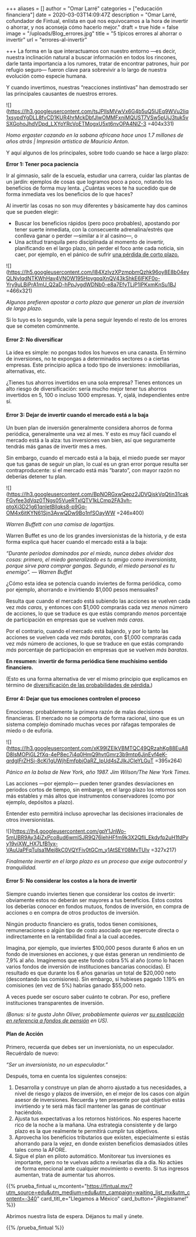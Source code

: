 +++
aliases = []
author = "Omar Larré"
categories = ["educación financiera"]
date = 2020-03-03T14:09:47Z
description = "Omar Larré, cofundador de Fintual, enlista en qué nos equivocamos a la hora de invertir o ahorrar, y nos aconseja cómo hacerlo mejor."
draft = true
hide = false
image = "/uploads/Blog_errores.jpg"
title = "5 típicos errores al ahorrar o invertir"
url = "errores-al-invertir"

+++
La forma en la que interactuamos con nuestro entorno —es decir, nuestra inclinación natural a buscar información en todos los rincones, darle tanta importancia a los rumores, tratar de encontrar patrones, huir por refugio seguro— fueron clave para sobrevivir a lo largo de nuestra evolución como especie humana.

Y cuando invertimos, nuestras “reacciones instintivas” han demostrado ser las principales causantes de nuestros errores.

![](https://lh3.googleusercontent.com/tsJPIlsMVwVx6G4b5uQ5IJEq9WVu2Iiq1xsypdYgDLL8fvCD1KUR4hrMckDbfJlwOMMFxniMQUST7VSw5pUjJ3tuk5vSXGohoJhdVDpd_LXYoYRcVoETMogxU5xt6nvOPA4NlZ-3 =404x331)

_Homo ergaster cazando en la sabana africana hace unos 1.7 millones de años atrás | Impresión artística de Mauricio Anton._

Y aquí algunos de los principales, sobre todo cuando se hace a largo plazo:

**Error 1: Tener poca paciencia**

Ir al gimnasio, salir de la escuela, estudiar una carrera, cuidar las plantas de un jardín: ejemplos de cosas que logramos poco a poco, notando los beneficios de forma muy lenta. ¿Cuántas veces te ha sucedido que de forma inmediata ves los beneficios de lo que haces?

Al invertir las cosas no son muy diferentes y básicamente hay dos caminos que se pueden elegir:

* Buscar los beneficios rápidos (pero poco probables), apostando por tener suerte inmediata, con la consecuente adrenalina/estrés que conlleva ganar o perder —similar a ir al casino—, o
* Una actitud tranquila pero disciplinada al momento de invertir, planificando en el largo plazo, sin perder el foco ante cada noticia, sin caer, por ejemplo, en el pánico de sufrir [una pérdida de corto plazo.](https://blog.fintual.cl/p%C3%A9rdidas-de-corto-plazo-t%C3%B3mate-unos-minutos-y-lee-esto-e222b63f3939)

![](https://lh5.googleusercontent.com/I84XzIvzXPzmpbmQzhk96oy8E8b04eyQLNyIqdNTKWhHav4VNOW195HpygpqXnQV43kShkE6lFKF0o-Yry9uLBiPrA1mU_Q2aD-hPpJygdWDNb0-e8a7EfyTLjP1lPKxmKnSu1BJ =466x321)

_Algunos prefieren apostar a corto plazo que generar un plan de inversión de largo plazo._

Si lo tuyo es lo segundo, vale la pena seguir leyendo el resto de los errores que se cometen comúnmente.

#### **Error 2: No diversificar**

La idea es simple: no pongas todos los huevos en una canasta. En término de inversiones, no te expongas a determinados sectores o a ciertas empresas. Este principio aplica a todo tipo de inversiones: inmobiliarias, alternativas, etc.

¿Tienes tus ahorros invertidos en una sola empresa? Tienes entonces un alto riesgo de diversificación: sería mucho mejor tener tus ahorros invertidos en 5, 100 o incluso 1000 empresas. Y, ojalá, independientes entre sí.

#### **Error 3: Dejar de invertir cuando el mercado está a la baja**

Un buen plan de inversión generalmente considera ahorros de forma periódica, generalmente una vez al mes. Y esto es muy fácil cuando el mercado está a la alza: tus inversiones van bien, así que seguramente tendrás más ganas de invertir mes a mes.

Sin embargo, cuando el mercado está a la baja, el miedo puede ser mayor que tus ganas de seguir un plan, lo cual es un gran error porque resulta ser contraproducente: si el mercado está más “barato”, con mayor razón no deberías detener tu plan.

![](https://lh3.googleusercontent.com/BpNORGxwQepz2JDVQjskVqQtin31cakFGvfee3dVqz0TNgs05VueRTxlQTV1kLCmp2FA3vh-ptgXj3D21g61qnletBlIqks8-p9Gq-OM4x6itKYN61Sjn3AvwQDw9Bo1nfSOayWW =246x400)

_Warren Buffett con una camisa de lagartijas._

Warren Buffet es uno de los grandes inversionistas de la historia, y de esta forma explica qué hacer cuando el mercado está a la baja:

_“Durante períodos dominados por el miedo, nunca debes olvidar dos cosas: primero, el miedo generalizado es tu amigo como inversionista, porque sirve para comprar gangas. Segundo, el miedo personal es tu enemigo”. — Warren Buffet_

¿Cómo esta idea se potencia cuando inviertes de forma periódica, como por ejemplo, ahorrando e invirtiendo $1,000 pesos mensuales?

Resulta que cuando el mercado está subiendo las acciones se vuelven cada vez _más caras_, y entonces con $1,000 comprarás cada vez _menos_ número de acciones, lo que se traduce es que estás comprando _menos_ porcentaje de participación en empresas que se vuelven _más caras_.

Por el contrario, cuando el mercado está bajando, y por lo tanto las acciones se vuelven cada vez _más baratas_, con $1,000 comprarás cada vez _más_ número de acciones, lo que se traduce en que estás comprando _más_ porcentaje de participación en empresas que se vuelven _más baratas_.

**En resumen: invertir de forma periódica tiene muchísimo sentido financiero.**

(Esto es una forma alternativa de ver el mismo principio que explicamos en término de [diversificación de las probabilidades de pérdida.](https://blog.fintual.cl/c%C3%B3mo-tener-un-poco-de-suerte-al-invertir-en-fintual-95c42d6b850c))

#### **Error 4: Dejar que tus emociones controlen el proceso**

Emociones: probablemente la primera razón de malas decisiones financieras. El mercado no se comporta de forma racional, sino que es un sistema complejo dominado muchas veces por ráfagas temporales de miedo o de euforia.

![](https://lh3.googleusercontent.com/xK99IZElkVBMTQC49QRzahKg88EuA8D8lsMOPiGL2fXq-4eP8ec7i4q0HmQ9hvtGmrz3b9mtp6JjnEvf4eK-qrdglFrZHSj-8cKi1gUWjhEmfpbjOaRZ_IpUd4sZJlkJCIeYLGuT =395x264)

_Pánico en la bolsa de New York, año 1987. Jim Wilson/The New York Times._

Las acciones —por ejemplo— pueden tener grandes desviaciones en periodos cortos de tiempo, sin embargo, en el largo plazo los retornos son más estables y más altos que instrumentos conservadores (como por ejemplo, depósitos a plazo).

Entender esto permitirá incluso aprovechar las decisiones irracionales de otros inversionistas.

![](https://lh4.googleusercontent.com/gpY1JnWo-5mUBR9Ay34iZxPco8ud6wmlSJR9Q76lehHFfm9k3X2QfIi_Ekdyfp2uH1fdPyy19viXW_HX7LfB1yx-VAuUaPFqTulsa1Mej8kC0VQYFiv0tGCm_y1AtSEY08MvTUlv =327x217)

_Finalmente invertir en el largo plazo es un proceso que exige autocontrol y tranquilidad._

#### **Error 5: No considerar los costos a la hora de invertir**

Siempre cuando inviertes tienen que considerar los costos de invertir: obviamente estos no deberán ser mayores a tus beneficios. Estos costos los deberías conocer en fondos mutuos, fondos de inversión, en compra de acciones o en compra de otros productos de inversión.

Ningún producto financiero es gratis, todos tienen comisiones, remuneraciones o algún tipo de costo asociado que repercute directa o indirectamente en la rentabilidad final a la cual accedes.

Imagina, por ejemplo, que inviertes $100,000 pesos durante 6 años en un fondo de inversiones en acciones, y que éstas generan un rendimiento de 7,9% al año. Imaginemos que este fondo cobra 5% al año (como lo hacen varios fondos de inversión de instituciones bancarias conocidas). El resultado es que durante los 6 años ganarías un total de $20,000 neto (descontando las comisiones). Sin embargo, si hubieses pagado 1.19% en comisiones (en vez de 5%) habrías ganado $55,000 neto.

A veces puede ser oscuro saber cuánto te cobran. Por eso, prefiere instituciones transparentes de inversión.

_(Bonus: si te gusta John Oliver, probablemente quieras ver_ [_su explicación en referencia a fondos de pensión_](https://www.youtube.com/watch?v=gvZSpET11ZY) _en US)._

#### **Plan de Acción**

Primero, recuerda que debes ser un inversionista, no un especulador. Recuérdalo de nuevo:

_“Ser un inversionista, no un especulador.”_

Después, toma en cuenta los siguientes consejos:

1. Desarrolla y construye un plan de ahorro ajustado a tus necesidades, a nivel de riesgo y plazos de inversión, en el mejor de los casos con algún asesor de inversiones. Recuerda y ten presente por qué objetivo estás invirtiendo y te será más fácil mantener las ganas de continuar haciéndolo.
2. Ajusta tus expectativas a los retornos históricos. No esperes hacerte rico de la noche a la mañana. Una estrategia consistente y de largo plazo es la que realmente te permitirá cumplir tus objetivos.
3. Aprovecha los beneficios tributarios que existen, especialmente si estás ahorrando para la vejez, en donde existen beneficios demasiados útiles tales como la AFORE.
4. Sigue el plan en piloto automático. Monitorear tus inversiones es importante, pero no te vuelvas adicto a revisarlas día a día. No actúes de forma emocional ante cualquier movimiento o evento. Si tus ingresos aumentan, trata de aumentar tus ahorros.

{{% prueba_fintual
u_mcontent="https://fintual.mx/?utm_source=edu&utm_medium=edu&utm_campaign=waiting_list_mx&utm_content=-340"
card_titl_e="Llegamos a México"
card_button="¡Regístrame!" %}}

Abrimos nuestra lista de espera. Déjanos tu mail y únete.

{{% /prueba_fintual %}}